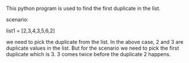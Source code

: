 This python program is used to find the first duplicate in the list.

scenario:

list1 = [2,3,4,3,5,6,2]

we need to pick the duplicate from the list. In the above case, 2 and 3 are duplicate values in the list.
But for the scenario we need to pick the first duplicate which is 3. 3 comes twice before the duplicate 2 happens. 
